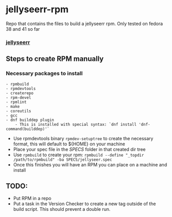 # jellyseerr-rpm
Repo that contains the files to build a jellyseerr rpm. Only tested on fedora 38 and 41 so far

### [jellyseerr](https://github.com/seerr-team/jellyseerr)


## Steps to create RPM manually
### Necessary packages to install
    - rpmbuild
    - rpmdevtools
    - createrepo
    - rpm-devel
    - rpmlint
    - make
    - coreutils
    - gcc
    - dnf builddep plugin
        - This is installed with special syntax: `dnf install 'dnf-command(builddep)'`

- Use rpmdevtools binary `rpmdev-setuptree` to create the necessary format, this will default to ${HOME} on your machine
- Place your spec file in the *SPECS* folder in that created dir tree
- Use `rpmbuild` to create your rpm: `rpmbuild --define "_topdir /path/to/rpmbuild" -ba SPECS/jellyseer.spec`
- Once this finishes you will have an RPM you can place on a machine and install

## TODO:
- Put RPM in a repo
- Put a task in the Version Checker to create a new tag outside of the build script. This should prevent a double run.
